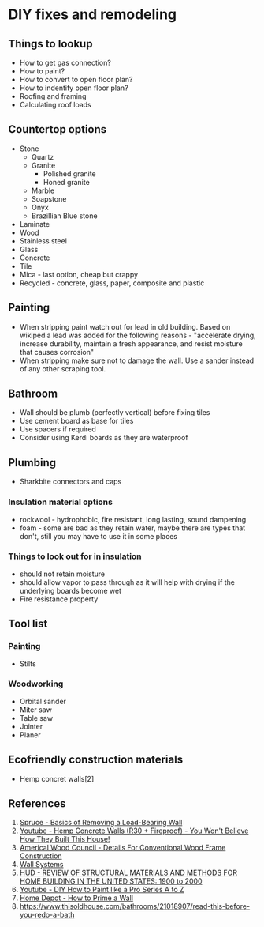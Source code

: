 # DIY fixes and remodeling

## Things to lookup

- How to get gas connection?
- How to paint?
- How to convert to open floor plan?
- How to indentify open floor plan?
- Roofing and framing
- Calculating roof loads

## Countertop options

- Stone
  - Quartz
  - Granite
    - Polished granite
    - Honed granite
  - Marble
  - Soapstone
  - Onyx
  - Brazillian Blue stone
- Laminate
- Wood
- Stainless steel
- Glass
- Concrete
- Tile
- Mica - last option, cheap but crappy
- Recycled - concrete, glass, paper, composite and plastic

## Painting

- When stripping paint watch out for lead in old building. Based on wikipedia lead was added for the following reasons - "accelerate drying, increase durability, maintain a fresh appearance, and resist moisture that causes corrosion"
- When stripping make sure not to damage the wall. Use a sander instead of any other scraping tool.

## Bathroom
 
 - Wall should be plumb (perfectly vertical) before fixing tiles
 - Use cement board as base for tiles
 - Use spacers if required
 - Consider using Kerdi boards as they are waterproof 

## Plumbing

- Sharkbite connectors and caps

### Insulation material options

- rockwool - hydrophobic, fire resistant, long lasting, sound dampening
- foam - some are bad as they retain water, maybe there are types that don't, still you may have to use it in some places

### Things to look out for in insulation

- should not retain moisture
- should allow vapor to pass through as it will help with drying if the underlying boards become wet
- Fire resistance property

## Tool list

### Painting

- Stilts

### Woodworking

- Orbital sander
- Miter saw
- Table saw
- Jointer
- Planer

## Ecofriendly construction materials

- Hemp concret walls[2]

## References

1) [Spruce - Basics of Removing a Load-Bearing Wall](https://www.thespruce.com/removing-a-load-bearing-wall-1821964)
2) [Youtube - Hemp Concrete Walls (R30 + Fireproof) - You Won't Believe How They Built This House!](https://www.youtube.com/watch?v=cm23l_VLyp4)
3) [Americal Wood Council - Details For Conventional Wood Frame Construction](https://www.awc.org/pdf/codes-standards/publications/wcd/AWC-WCD1-ConventionalWoodFrame-ViewOnly-0107.pdf)
4) [Wall Systems](https://www.wbdg.org/guides-specifications/building-envelope-design-guide/wall-systems)
5) [HUD - REVIEW OF STRUCTURAL MATERIALS AND METHODS FOR HOME BUILDING IN THE UNITED STATES: 1900 to 2000](https://www.huduser.gov/portal/Publications/PDF/review.pdf)
6) [Youtube - DIY How to Paint like a Pro Series A to Z](https://www.youtube.com/watch?v=2eUxz_or2Qs)
7) [Home Depot - How to Prime a Wall](https://www.homedepot.com/c/ah/how-to-prime-a-wall/9ba683603be9fa5395fab90fe3c19ed)
8) https://www.thisoldhouse.com/bathrooms/21018907/read-this-before-you-redo-a-bath
